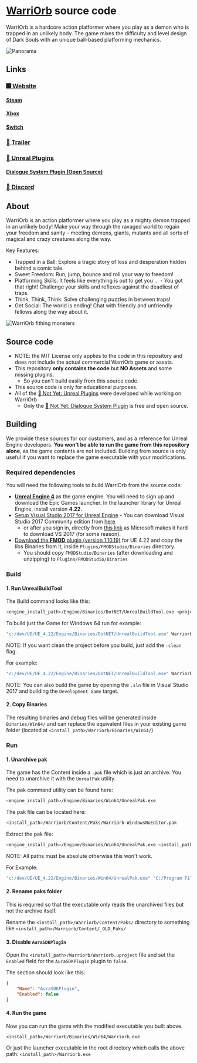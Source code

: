# [WarriOrb](http://warriorb.com/) source code

WarriOrb is a hardcore action platformer where you play as a demon who is trapped in an unlikely body. The game mixes the difficulty and level design of Dark Souls with an unique ball-based platforming mechanics.

![Panorama](https://user-images.githubusercontent.com/1269608/110971201-3b033900-8363-11eb-80ef-c98ff6442cf0.jpg)

## Links
### [🎆 Website](https://www.warriorb.com/)
#### [Steam](https://store.steampowered.com/app/790360/WarriOrb/)
#### [Xbox](https://www.microsoft.com/p/warriorb/9nw7s5lbk0b7)
#### [Switch](https://www.nintendo.com/games/detail/warriorb-switch/)

### [🎥 Trailer](https://www.youtube.com/watch?v=NdifbjaOQf8)

### [🔧 Unreal Plugins](https://www.unrealengine.com/marketplace/en-US/profile/Not+Yet)
#### [Dialogue System Plugin (Open Source)](https://github.com/NotYetGames/DlgSystem)

### [💬 Discord](https://discord.gg/NotYet)

## About

WarriOrb is an action platformer where you play as a mighty demon trapped in an unlikely body! Make your way through the ravaged world to regain your freedom and sanity – meeting demons, giants, mutants and all sorts of magical and crazy creatures along the way.

Key Features:
- Trapped in a Ball: Explore a tragic story of loss and desperation hidden behind a comic tale.
- Sweet Freedom: Run, jump, bounce and roll your way to freedom!
- Platforming Skills: It feels like everything is out to get you … - You got that right! Challenge your skills and reflexes against the deadliest of traps.
- Think, Think, Think: Solve challenging puzzles in between traps!
- Get Social: The world is ending! Chat with friendly and unfriendly fellows along the way about it.

![WarriOrb fithing monsters](https://user-images.githubusercontent.com/1269608/110970459-73564780-8362-11eb-8ce1-aa880362cbd9.jpg)


## Source code
- NOTE: the MIT License only applies to the code in this repository and does not include the actual commercial WarriOrb game or assets.
- This repository **only contains the code** but **NO Assets** and some missing plugins.
	- So you can't build easily from this source code.
- This source code is only for educational purposes.
- All of the [🔧 Not Yet: Unreal Plugins](https://www.unrealengine.com/marketplace/en-US/profile/Not+Yet) were developed while working on WarriOrb
	- Only the [💬 Not Yet: Dialogue System Plugin](https://github.com/NotYetGames/DlgSystem) is free and open source.

## Building

We provide these sources for our customers, and as a reference for Unreal Engine developers. **You won't be able to run the game from this repository alone**, as the game contents are not included. Building from source is only useful if you want to replace the game executable with your modifications.

### Required dependencies

You will need the following tools to build WarriOrb from the source code:
- **[Unreal Engine 4](https://www.unrealengine.com/)** as the game engine.  You will need to sign up and download the Epic Games launcher. In the launcher library for Unreal Engine, install version **4.22**.
- [Setup Visual Studio 2017 for Unreal Engine](https://docs.unrealengine.com/en-US/Programming/Development/VisualStudioSetup/index.html) - You can download Visual Studio 2017 Community edition from [here](https://visualstudio.microsoft.com/vs/older-downloads/)
  - or after you sign in, directly from [this link](https://my.visualstudio.com/Downloads?q=visual%20studio%202017&wt.mc_id=o~msft~vscom~older-downloads) as Microsoft makes it hard to download VS 2017 (for some reason).
- [Download the **FMOD** plugin (version 1.10.19)](https://www.fmod.com/download) for UE 4.22 and copy the libs Binaries from it, inside `Plugins/FMODStudio/Binaries` directory.
  - You should copy `FMODStudio/Binaries` (after downloading and unzipping) to `Plugins/FMODStudio/Binaries`

### Build


#### 1. Run UnrealBuildTool

The Build command looks like this:
```sh
<engine_install_path>/Engine/Binaries/DotNET/UnrealBuildTool.exe <project_name><target_type> <platform> <build_type> -project=<uproject_absolute_file_path> -progress
```

To build just the Game for Windows 64 run for example:
```sh
"c:/dev/UE/UE_4.22/Engine/Binaries/DotNET/UnrealBuildTool.exe" Warriorb Win64 Development -project="C:/dev/WarriOrb/Warriorb.uproject" -progress
```

NOTE: If you want clean the project before you build, just add the `-clean` flag.

For example:
```sh
"c:/dev/UE/UE_4.22/Engine/Binaries/DotNET/UnrealBuildTool.exe" Warriorb Win64 Development -project="C:/dev/WarriOrb/Warriorb.uproject" -progress -clean
```

NOTE: You can also build the game by opening the `.sln` file in Visual Studio 2017 and building the `Development Game` target.

#### 2. Copy Binaries

The resulting binaries and debug files will be generated inside `Binaries/Win64/` and can replace the equivalent files in your existing game folder (located at `<install_path>/Warriorb/Binaries/Win64/`)

### Run

#### 1. Unarchive pak

The game has the Content inside a `.pak` file which is just an archive. You need to unarchive it with the `UnrealPak` utility.

The pak command utility can be found here:
```sh
<engine_install_path>/Engine/Binaries/Win64/UnrealPak.exe
```

The pak file can be located here:
```sh
<install_path>/Warriorb/Content/Paks/Warriorb-WindowsNoEditor.pak
```

Extract the pak file:
```sh
<engine_install_path>/Engine/Binaries/Win64/UnrealPak.exe <install_path>/Warriorb/Content/Paks/Warriorb-WindowsNoEditor.pak -Extract <install_path>
```

NOTE: All paths must be absolute otherwise this won't work.

For Example:
```sh
"c:/dev/UE/UE_4.22/Engine/Binaries/Win64/UnrealPak.exe" "C:/Program Files (x86)/Steam/steamapps/common/WarriOrb/Warriorb/Content/Paks/Warriorb-WindowsNoEditor.pak" -Extract "C:/Program Files (x86)/Steam/steamapps/common/WarriOrb/"
```
#### 2. Rename paks folder

This is required so that the executable only reads the unarchived files but not the archive itself.

Rename the `<install_path>/Warriorb/Content/Paks/` directory to something like `<install_path>/Warriorb/Content/_OLD_Paks/`

#### 3. Disable `AuraSDKPlugin`

Open the `<install_path>/Warriorb/Warriorb.uproject` file and set the `Enabled` field for the `AuraSDKPlugin` plugin to `false`.

The section should look like this:
```json
{
	"Name": "AuraSDKPlugin",
	"Enabled": false
}
```

#### 4. Run the game
Now you can run the game with the modified executable you built above.

`<install_path>/Warriorb/Binaries/Win64/Warriorb.exe`

Or just the launcher executable in the root directory which calls the above path:
`<install_path>/Warriorb.exe`
